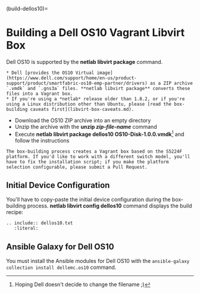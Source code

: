 (build-dellos10)=
# Building a Dell OS10 Vagrant Libvirt Box

Dell OS10 is supported by the **netlab libvirt package** command.

```{warning}
* Dell [provides the OS10 Virtual image](https://www.dell.com/support/home/en-us/product-support/product/smartfabric-os10-emp-partner/drivers) as a ZIP archive `.vmdk` and `.gns3a` files. **netlab libvirt package** converts these files into a Vagrant box.
* If you're using a *‌netlab* release older than 1.8.2, or if you're using a Linux distribution other than Ubuntu, please [read the box-building caveats first](libvirt-box-caveats.md).
```

* Download the OS10 ZIP archive into an empty directory
* Unzip the archive with the **unzip *zip-file-name*** command
* Execute **netlab libvirt package dellos10 OS10-Disk-1.0.0.vmdk**[^NCFN] and follow the instructions

[^NCFN]: Hoping Dell doesn't decide to change the filename ;)

```{tip}
The box-building process creates a Vagrant box based on the S5224F platform. If you'd like to work with a different switch model, you'll have to fix the installation script; if you make the platform selection configurable, please submit a Pull Request.
```

## Initial Device Configuration

You'll have to copy-paste the initial device configuration during the box-building process. **netlab libvirt config dellos10** command displays the build recipe:

```{eval-rst}
.. include:: dellos10.txt
   :literal:
```

## Ansible Galaxy for Dell OS10

You must install the Ansible modules for Dell OS10 with the  `ansible-galaxy collection install dellemc.os10` command.


